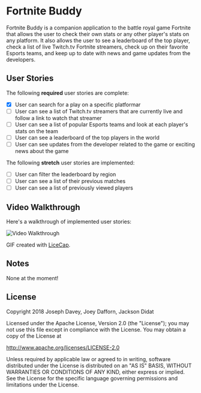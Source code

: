 # Fortnite Buddy

Fortnite Buddy is a companion application to the battle royal game Fortnite that allows the user to check their own stats or any other player's stats on any platform. It also allows the user to see a leaderboard of the top player, check a list of live Twitch.tv Fortnite streamers, check up on their favorite Esports teams, and keep up to date with news and game updates from the developers.

## User Stories

The following **required** user stories are complete:

- [X] User can search for a play on a specific platformar
- [ ] User can see a list of Twitch.tv streamers that are currently live and follow a link to watch that streamer
- [ ] User can see a list of popular Esports teams and look at each player's stats on the team
- [ ] User can see a leaderboard of the top players in the world
- [ ] User can see updates from the developer related to the game or exciting news about the game

The following **stretch** user stories are implemented:

- [ ] User can filter the leaderboard by region
- [ ] User can see a list of their previous matches
- [ ] User can see a list of previously viewed players

## Video Walkthrough

Here's a walkthrough of implemented user stories:

<img src='https://i.imgur.com/UBpmtDE.gif' title='Video Walkthrough' width='' alt='Video Walkthrough' />

GIF created with [LiceCap](http://www.cockos.com/licecap/).

## Notes

None at the moment!

## License

Copyright 2018 Joseph Davey, Joey Dafforn, Jackson Didat

Licensed under the Apache License, Version 2.0 (the "License");
you may not use this file except in compliance with the License.
You may obtain a copy of the License at

http://www.apache.org/licenses/LICENSE-2.0

Unless required by applicable law or agreed to in writing, software
distributed under the License is distributed on an "AS IS" BASIS,
WITHOUT WARRANTIES OR CONDITIONS OF ANY KIND, either express or implied.
See the License for the specific language governing permissions and
limitations under the License.

